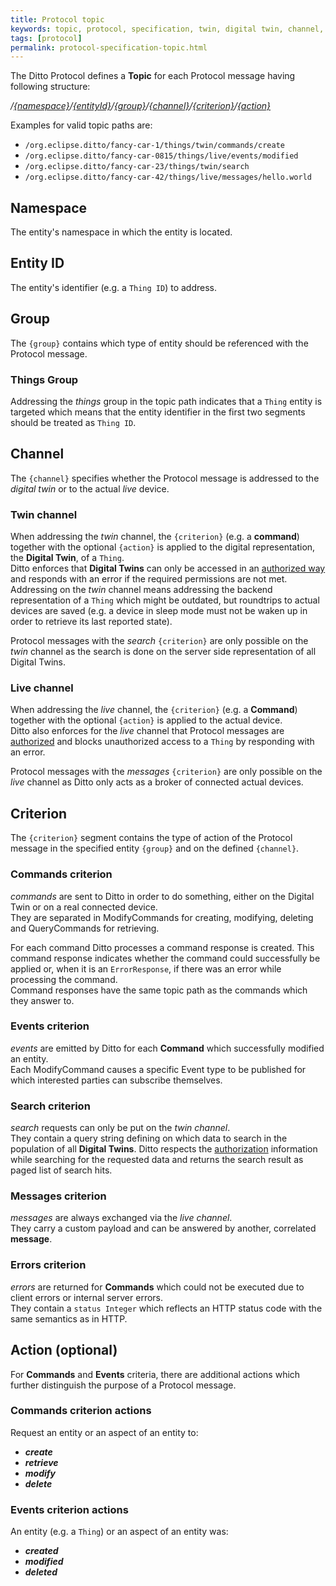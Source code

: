 ```yaml
---
title: Protocol topic
keywords: topic, protocol, specification, twin, digital twin, channel, criterion, action
tags: [protocol]
permalink: protocol-specification-topic.html
---
```


The Ditto Protocol defines a **Topic** for each Protocol message having following structure:

_/[{namespace}](#namespace)/[{entityId}](#entity-id)/[{group}](#group)/[{channel}](#channel)/[{criterion}](#criterion)/[{action}](#action-optional)_

Examples for valid topic paths are:
* `/org.eclipse.ditto/fancy-car-1/things/twin/commands/create`
* `/org.eclipse.ditto/fancy-car-0815/things/live/events/modified`
* `/org.eclipse.ditto/fancy-car-23/things/twin/search`
* `/org.eclipse.ditto/fancy-car-42/things/live/messages/hello.world`


## Namespace

The entity's namespace in which the entity is located.

## Entity ID

The entity's identifier (e.g. a `Thing ID`) to address.

## Group

The `{group}` contains which type of entity should be referenced with the Protocol message.

### Things Group

Addressing the _things_ group in the topic path indicates that a `Thing` entity is targeted which means that the entity
identifier in the first two segments should be treated as `Thing ID`.


## Channel

The `{channel}` specifies whether the Protocol message is addressed to the _digital twin_ or to the actual _live_ device.  

### Twin channel

When addressing the _twin_ channel, the `{criterion}` (e.g. a **command**) together with the optional `{action}` is applied to 
the digital representation, the **Digital Twin**, of a `Thing`.<br/>
Ditto enforces that **Digital Twins** can only be accessed in an [authorized way](basic-auth.html) and responds with an 
error if the required permissions are not met.<br/>
Addressing on the _twin_ channel means addressing the backend representation of a `Thing` which might be outdated, but
roundtrips to actual devices are saved (e.g. a device in sleep mode must not be waken up in order to retrieve its last
reported state).

Protocol messages with the _search_ `{criterion}` are only possible on the _twin_ channel as the search is done on the 
server side representation of all Digital Twins. 

### Live channel

When addressing the _live_ channel, the `{criterion}` (e.g. a **Command**) together with the optional `{action}` is applied to 
the actual device. <br/>
Ditto also enforces for the _live_ channel that Protocol messages are [authorized](basic-auth.html) and blocks unauthorized
access to a `Thing` by responding with an error.<br/>

Protocol messages with the _messages_ `{criterion}` are only possible on the _live_ channel as Ditto only acts as a broker 
of connected actual devices.


## Criterion

The `{criterion}` segment contains the type of action of the Protocol message in the specified entity `{group}` and on
the defined `{channel}`.

### Commands criterion

_commands_ are sent to Ditto in order to do something, either on the Digital Twin or on a real connected device.<br/>
They are separated in ModifyCommands for creating, modifying, deleting and QueryCommands for retrieving.

For each command Ditto processes a command response is created. This command response indicates whether the command could
successfully be applied or, when it is an `ErrorResponse`, if there was an error while processing the command.<br/>
Command responses have the same topic path as the commands which they answer to.

### Events criterion

_events_ are emitted by Ditto for each **Command** which successfully modified an entity.<br/>
Each ModifyCommand causes a specific Event type to be published for which interested parties can subscribe themselves.

### Search criterion

_search_ requests can only be put on the _twin channel_.<br/>
They contain a query string defining on which data to search in the population of all **Digital Twins**. Ditto respects
the [authorization](basic-auth.html) information while searching for the requested data and returns the search result
as paged list of search hits.

### Messages criterion

_messages_ are always exchanged via the _live channel_.<br/>
They carry a custom payload and can be answered by another, correlated **message**.

### Errors criterion

_errors_ are returned for **Commands** which could not be executed due to client errors or internal server errors.<br/>
They contain a `status Integer` which reflects an HTTP status code with the same semantics as in HTTP.


## Action (optional)

For **Commands** and **Events** criteria, there are additional actions which further distinguish the purpose of a 
Protocol message. 

### Commands criterion actions

Request an entity or an aspect of an entity to:
* _**create**_
* _**retrieve**_
* _**modify**_
* _**delete**_

### Events criterion actions

An entity (e.g. a `Thing`) or an aspect of an entity was:
* _**created**_
* _**modified**_
* _**deleted**_

